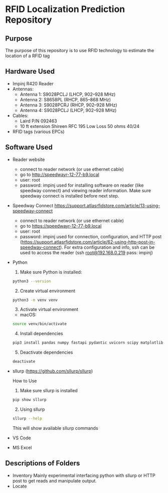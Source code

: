 # RFID Localization Prediction Repository

## Purpose
The purpose of this repository is to use RFID technology to estimate the location of a RFID tag

## Hardware Used
- Impinj R420 Reader
- Antennas:
    - Antenna 1: S9028PCLJ (LHCP, 902–928 MHz)
    - Antenna 2: S8658PL (RHCP, 865–868 MHz)
    - Antenna 3: S9028PCRJ (RHCP, 902–928 MHz)
    - Antenna 4: S9028PCLJ (LHCP, 902–928 MHz)
- Cables:
    - Laird P/N 092463
    - 10 ft extension Shireen RFC 195 Low Loss 50 ohms 40/24
- RFID tags (various EPCs)

## Software Used
- Reader website
    - connect to reader network (or use ethernet cable)
    - go to http://speedwayr-12-77-b9.local
    - user: root
    - password: impinj
    used for installing software on reader (like speedway connect) and viewing reader information. Make sure speedway connect is installed before next step.
- Speedway Connect
    https://support.atlasrfidstore.com/article/13-using-speedway-connect
    - connect to reader network (or use ethernet cable)
    - go to https://speedwayr-12-77-b9.local
    - user: root
    - password: impinj
    used for connection, configuration, and HTTP post (https://support.atlasrfidstore.com/article/62-using-http-post-in-speedway-connect). For extra configuration and info, ssh can be used to access the reader (ssh root@192.168.0.219 pass: impinj)
- Python
    1. Make sure Python is installed:
    ```bash
    python3 --version
    ```
    2. Create virtual environment
    ```bash
    python3 -m venv venv
    ```
    3. Activate virtual environment
    - macOS:
    ```bash
    source venv/bin/activate
    ```
    4. Install dependencies
    ```bash
    pip3 install pandas numpy fastapi pydantic uvicorn scipy matplotlib sllurp
    ```
    5. Deactivate dependencies
    ```bash
    deactivate
    ```
- sllurp (https://github.com/sllurp/sllurp)
    
    How to Use
    1. Make sure sllurp is installed
    ```bash 
    pip show sllurp
    ```
    2. Using sllurp
    ```bash
    sllurp --help
    ```
    This will show available sllurp commands

- VS Code
- MS Excel

## Descriptions of Folders
- Inventory
    Mainly experimental interfacing python with sllurp or HTTP post to get reads and manipulate output.
- Locate



